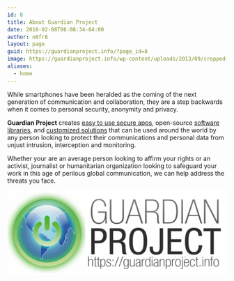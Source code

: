 ```yaml
---
id: 8
title: About Guardian Project
date: 2010-02-08T06:08:34-04:00
author: n8fr8
layout: page
guid: https://guardianproject.info/?page_id=8
image: https://guardianproject.info/wp-content/uploads/2013/09/cropped-GP_logo+txt_hires_black_on_trans.png
aliases:
  - home
---
```


While smartphones have been heralded as the coming of the next generation of communication and collaboration, they are a step backwards when it comes to personal security, anonymity and privacy.

**Guardian Project** creates [easy to use secure apps](apps), open-source [software libraries](code), and [customized solutions](contact) that can be used around the world by any person looking to protect their communications and personal data from unjust intrusion, interception and monitoring.

Whether your are an average person looking to affirm your rights or an activist, journalist or humanitarian organization looking to safeguard your work in this age of perilous global communication, we can help address the threats you face.

<img src="GP_Logo_with_text.png"/>
